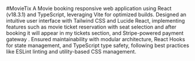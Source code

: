 #MovieTix
 A Movie booking responsive web application using React (v18.3.1) and TypeScript, leveraging Vite for
optimized builds. Designed an intuitive user interface with Tailwind CSS and Lucide React, implementing features such
as movie ticket reservation with seat selection and after booking it will appear in my tickets section, and
Stripe-powered payment gateway . Ensured maintainability with modular architecture, React Hooks for state
management, and TypeScript type safety, following best practices like ESLint linting and utility-based CSS management.
